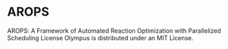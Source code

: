 # AROPS
AROPS: A Framework of Automated Reaction Optimization with Parallelized Scheduling
License
Olympus is distributed under an MIT License.
